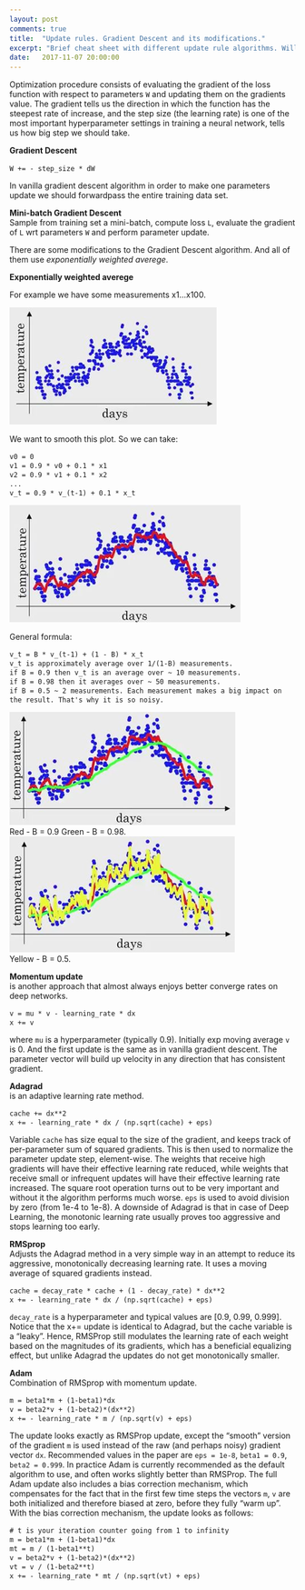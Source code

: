 ```yaml
---
layout: post
comments: true
title:  "Update rules. Gradient Descent and its modifications."
excerpt: "Brief cheat sheet with different update rule algorithms. Will be updated."
date:   2017-11-07 20:00:00
---
```


Optimization procedure consists of evaluating the gradient of the loss function with respect to parameters `W` and updating them on the gradients value. 
The gradient tells us the direction in which the function has the steepest rate of increase, and the step size (the learning rate) is one of the most important hyperparameter settings in training a neural network, tells us how big step we should take.

**Gradient Descent**

``W += - step_size * dW``

In vanilla gradient descent algorithm in order to make one parameters update we should forwardpass the entire training data set.

**Mini-batch Gradient Descent**  
Sample from training set a mini-batch, compute loss `L`, evaluate the gradient of `L` wrt parameters `W` and perform parameter update.

There are some modifications to the Gradient Descent algorithm. And all of them use *exponentially weighted averege*.

**Exponentially weighted averege**

For example we have some measurements x1...x100.
<div class="imgcap">
<img src="/assets/dl/ewa-data.JPG">
</div>

We want to smooth this plot. So we can take:  
```
v0 = 0
v1 = 0.9 * v0 + 0.1 * x1
v2 = 0.9 * v1 + 0.1 * x2
...
v_t = 0.9 * v_(t-1) + 0.1 * x_t
```
<div class="imgcap">
<img src="/assets/dl/ewa-2.JPG">
</div>

General formula:  
```
v_t = B * v_(t-1) + (1 - B) * x_t
v_t is approximately average over 1/(1-B) measurements.
if B = 0.9 then v_t is an average over ~ 10 measurements.
if B = 0.98 then it averages over ~ 50 measurements.
if B = 0.5 ~ 2 measurements. Each measurement makes a big impact on the result. That's why it is so noisy.
```
<div class="imgcap">
<img src="/assets/dl/ewa-green-098-red-09.JPG">
<div class="thecap">Red - B = 0.9 Green - B = 0.98.</div>
</div>
<div class="imgcap">
<img src="/assets/dl/ewa-yellow-05.JPG">
<div class="thecap">Yellow - B = 0.5.</div>
</div>


**Momentum update**  
is another approach that almost always enjoys better converge rates on deep networks.

```
v = mu * v - learning_rate * dx
x += v
```
where `mu` is a hyperparameter (typically 0.9).
Initially exp moving average `v` is 0. And the first update is the same as in vanilla gradient descent.
The parameter vector will build up velocity in any direction that has consistent gradient.

**Adagrad**  
is an adaptive learning rate method.

```
cache += dx**2
x += - learning_rate * dx / (np.sqrt(cache) + eps)
```
Variable `cache` has size equal to the size of the gradient, and keeps track of per-parameter sum of squared gradients. This is then used to normalize the parameter update step, element-wise. The weights that receive high gradients will have their effective learning rate reduced, while weights that receive small or infrequent updates will have their effective learning rate increased. The square root operation turns out to be very important and without it the algorithm performs much worse. `eps` is used to avoid division by zero (from 1e-4 to 1e-8). A downside of Adagrad is that in case of Deep Learning, the monotonic learning rate usually proves too aggressive and stops learning too early.

**RMSprop**  
Adjusts the Adagrad method in a very simple way in an attempt to reduce its aggressive, monotonically decreasing learning rate. It uses a moving average of squared gradients instead.

```
cache = decay_rate * cache + (1 - decay_rate) * dx**2
x += - learning_rate * dx / (np.sqrt(cache) + eps)
```
`decay_rate` is a hyperparameter and typical values are [0.9, 0.99, 0.999]. Notice that the x+= update is identical to Adagrad, but the cache variable is a “leaky”. Hence, RMSProp still modulates the learning rate of each weight based on the magnitudes of its gradients, which has a beneficial equalizing effect, but unlike Adagrad the updates do not get monotonically smaller.

**Adam**  
Combination of RMSprop with momentum update.

```
m = beta1*m + (1-beta1)*dx
v = beta2*v + (1-beta2)*(dx**2)
x += - learning_rate * m / (np.sqrt(v) + eps)
```
The update looks exactly as RMSProp update, except the “smooth” version of the gradient `m` is used instead of the raw (and perhaps noisy) gradient vector `dx`. Recommended values in the paper are `eps = 1e-8`, `beta1 = 0.9`, `beta2 = 0.999`. In practice Adam is currently recommended as the default algorithm to use, and often works slightly better than RMSProp. The full Adam update also includes a bias correction mechanism, which compensates for the fact that in the first few time steps the vectors `m`, `v` are both initialized and therefore biased at zero, before they fully “warm up”. With the bias correction mechanism, the update looks as follows:

```
# t is your iteration counter going from 1 to infinity
m = beta1*m + (1-beta1)*dx
mt = m / (1-beta1**t)
v = beta2*v + (1-beta2)*(dx**2)
vt = v / (1-beta2**t)
x += - learning_rate * mt / (np.sqrt(vt) + eps)
```
